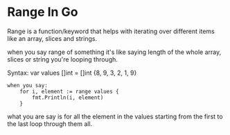 # Range In Go

Range is a function/keyword that helps with iterating over different items like an array, slices and strings.

when you say range of something it's like saying length of the whole array, slices or string you're looping through.

Syntax:
    var values []int = []int {8, 9, 3, 2, 1, 9}

    when you say:
        for i, element := range values {
            fmt.Println(i, element)
        }
what you are say is for all the element in the values starting from the first to the last loop through them all.
